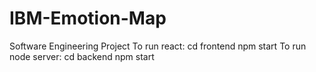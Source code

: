 # IBM-Emotion-Map
Software Engineering Project
To run react: 
cd frontend
npm start
To run node server:
cd backend
npm start

